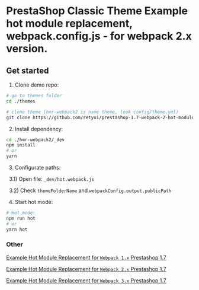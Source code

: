 # PrestaShop Classic Theme Example hot module replacement, webpack.config.js - for webpack 2.x version.

## Get started 
1) Clone demo repo:
```bash
# go to themes folder
cd ./themes

# clone theme (hmr-webpack2 is name theme, look config/theme.yml)
git clone https://github.com/retyui/prestashop-1.7-webpack-2-hot-module-replacement ./hmr-webpack2
```
2) Install dependency:
```bash
cd ./hmr-webpack2/_dev
npm install 
# or
yarn 
```
3) Configurate paths:

  3.1) Open file: `_dev/hot.webpack.js`
  
  3.2) Check `themeFolderName` and `webpackConfig.output.publicPath`

4) Start hot mode:
```bash
# Hot mode:
npm run hot
# or
yarn hot
```

### Other
[Example Hot Module Replacement for `Webpack 1.x` Prestashop 1.7](https://github.com/retyui/prestashop-1.7-webpack-hot-module-replacement)

[Example Hot Module Replacement for `Webpack 2.x` Prestashop 1.7](https://github.com/retyui/prestashop-1.7-webpack-2-hot-module-replacement)

[Example Hot Module Replacement for `Webpack 3.x` Prestashop 1.7](https://github.com/retyui/prestashop-1.7-webpack-3-hot-module-replacement)
